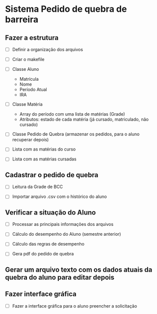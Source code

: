 # Sistema Pedido de quebra de barreira

## Fazer a estrutura 

- [ ] Definir a organização dos arquivos
- [ ] Criar o makefile
- [ ] Classe Aluno
    - Matrícula
    - Nome 
    - Período Atual
    - IRA

- [ ] Classe Matéria
    - Array do período com uma lista de matérias (Grade)
    - Atributos: estado de cada matéria (já cursado, matriculado, não cursado)

- [ ] Classe Pedido de Quebra (armazenar os pedidos, para o aluno recuperar depois)
- [ ] Lista com as matérias do curso 
- [ ] Lista com as matérias cursadas


## Cadastrar o pedido de quebra
- [ ] Leitura da Grade de BCC
- [ ] Importar arquivo .csv com o histórico do aluno


## Verificar a situação do Aluno
- [ ] Processar as principais informações dos arquivos
- [ ] Cálculo do desempenho do Aluno (semestre anterior)
- [ ] Cálculo das regras de desempenho
- [ ] Gera pdf do pedido de quebra


## Gerar um arquivo texto com os dados atuais da quebra do aluno para editar depois

## Fazer interface gráfica
- [ ] Fazer a interface gráfica para o aluno preencher a solicitação

